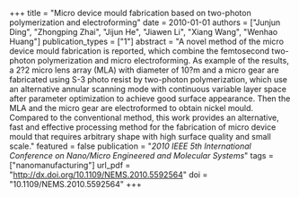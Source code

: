 +++
title = "Micro device mould fabrication based on two-photon polymerization and electroforming"
date = 2010-01-01
authors = ["Junjun Ding", "Zhongping Zhai", "Jijun He", "Jiawen Li", "Xiang Wang", "Wenhao Huang"]
publication_types = ["1"]
abstract = "A novel method of the micro device mould fabrication is reported, which combine the femtosecond two-photon polymerization and micro electroforming. As example of the results, a 2?2 micro lens array (MLA) with diameter of 10?m and a micro gear are fabricated using S-3 photo resist by two-photon polymerization, which use an alternative annular scanning mode with continuous variable layer space after parameter optimization to achieve good surface appearance. Then the MLA and the micro gear are electroformed to obtain nickel mould. Compared to the conventional method, this work provides an alternative, fast and effective processing method for the fabrication of micro device mould that requires arbitrary shape with high surface quality and small scale."
featured = false
publication = "*2010 IEEE 5th International Conference on Nano/Micro Engineered and Molecular Systems*"
tags = ["nanomanufacturing"]
url_pdf = "http://dx.doi.org/10.1109/NEMS.2010.5592564"
doi = "10.1109/NEMS.2010.5592564"
+++

